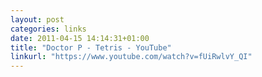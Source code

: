 ```yaml
---
layout: post
categories: links
date: 2011-04-15 14:14:31+01:00
title: "Doctor P - Tetris - YouTube"
linkurl: "https://www.youtube.com/watch?v=fUiRwlvY_QI"
---
```

